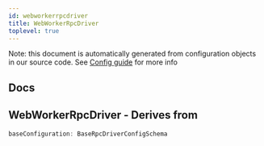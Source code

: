 ```yaml
---
id: webworkerrpcdriver
title: WebWorkerRpcDriver
toplevel: true
---
```


Note: this document is automatically generated from configuration objects in our
source code. See [Config guide](/docs/config_guide) for more info

## Docs

## WebWorkerRpcDriver - Derives from

```js
baseConfiguration: BaseRpcDriverConfigSchema
```

